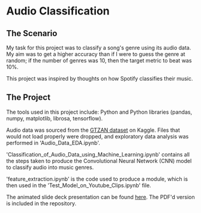 # Audio Classification
## The Scenario

My task for this project was to classify a song's genre using its audio data. My aim was to get a higher accuracy than if I were to guess the genre at random; if the number of genres was 10, then the target metric to beat was 10%.

This project was inspired by thoughts on how Spotify classifies their music. 


## The Project

The tools used in this project include: Python and Python libraries (pandas, numpy, matplotlib, librosa, tensorflow).

Audio data was sourced from the [GTZAN dataset](https://www.kaggle.com/datasets/andradaolteanu/gtzan-dataset-music-genre-classification) on Kaggle. Files that would not load properly were dropped, and exploratory data analysis was performed in 'Audio_Data_EDA.ipynb'. 

'Classification_of_Audio_Data_using_Machine_Learning.ipynb' contains all the steps taken to produce the Convolutional Neural Network (CNN) model to classify audio into music genres. 

'feature_extraction.ipynb' is the code used to produce a module, which is then used in the 'Test_Model_on_Youtube_Clips.ipynb' file. 

The animated slide deck presentation can be found [here](https://www.canva.com/design/DAGJ_ayphRI/afFF12HA3axhxRTSc2otRA/view?utm_content=DAGJ_ayphRI&utm_campaign=designshare&utm_medium=link&utm_source=editor). The PDF'd version is included in the repository.
